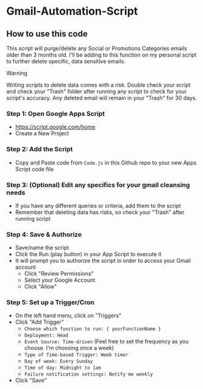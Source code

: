 # Gmail-Automation-Script
## How to use this code
This script will purge/delete any Social or Promotions Categories emails older than 3 months old.  I'll be adding to this function on my personal script to further delete specific, data sensitive emails.
> [!WARNING]  
> Writing scripts to delete data comes with a risk.  Double check your script and check your "Trash" folder after running any script to check for your script's accuracy.  Any deleted email will remain in your "Trash" for 30 days.

### Step 1: Open Google Apps Script
* https://script.google.com/home
* Create a New Project

### Step 2: Add the Script
* Copy and Paste code from `Code.js` in this Github repo to your new Apps Script code file

### Step 3: (Optional) Edit any specifics for your gmail cleansing needs
* If you have any different queries or criteria, add them to the script
* Remember that deleting data has risks, so check your "Trash" after running script

### Step 4: Save & Authorize
* Save/name the script
* Click the Run (play button) in your App Script to execute it
* It will prompt you to authorize the script in order to access your Gmail account
  * Click "Review Permissions"
  * Select your Google Account
  * Click "Allow"
 
### Step 5: Set up a Trigger/Cron
* On the left hand menu, click on "Triggers"
* Click "Add Trigger"
  * `Choose which function to run: { yourFunctionName }`
  * `Deployment: Head`
  * `Event Source: Time-driven` (Feel free to set the frequency as you choose.  I'm choosing once a week)
  * `Type of Time-based Trigger: Week timer`
  * `Day of week: Every Sunday`
  * `Time of day: Midnight to 1am`
  * `Failure notification settings: Notify me weekly`
* Click "Save"




